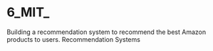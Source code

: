 # 6_MIT_
 Building a recommendation system to recommend the best Amazon products to users.  Recommendation Systems
